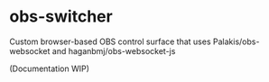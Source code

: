 # obs-switcher
Custom browser-based OBS control surface that uses Palakis/obs-websocket and haganbmj/obs-websocket-js

(Documentation WIP)

